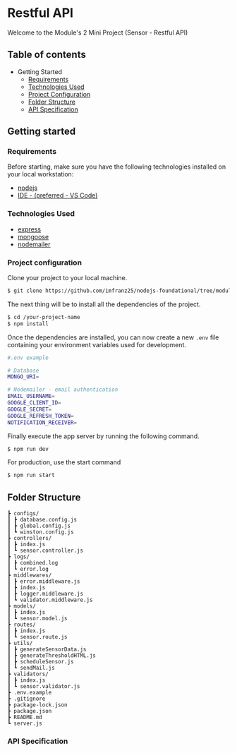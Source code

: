 # Restful API

Welcome to the Module's 2 Mini Project (Sensor - Restful API)

## Table of contents

- Getting Started
  - [Requirements](#requirements)
  - [Technologies Used](#technologies-used)
  - [Project Configuration](#project-configuration)
  - [Folder Structure](#folder-structure)
  - [API Specification](#api-specification)

## Getting started

### Requirements

Before starting, make sure you have the following technologies installed on your local workstation:

- [nodejs](https://nodejs.org/)
- [IDE - (preferred - VS Code)](https://code.visualstudio.com/)

### Technologies Used

- [express](https://expressjs.com)
- [mongoose](https://mongoosejs.com/)
- [nodemailer](https://nodemailer.com/)

### Project configuration

Clone your project to your local machine.

```sh
$ git clone https://github.com/imfranz25/nodejs-foundational/tree/module-2-mini-project
```

The next thing will be to install all the dependencies of the project.

```sh
$ cd /your-project-name
$ npm install
```

Once the dependencies are installed, you can now create a new `.env` file containing your environment variables used for development.

```sh
#.env example

# Database
MONGO_URI=

# Nodemailer - email authentication
EMAIL_USERNAME=
GOOGLE_CLIENT_ID=
GOOGLE_SECRET=
GOOGLE_REFRESH_TOKEN=
NOTIFICATION_RECEIVER=
```

Finally execute the app server by running the following command.

```sh
$ npm run dev
```

For production, use the start command

```sh
$ npm run start
```

## Folder Structure

```
┣ configs/
┃ ┣ database.config.js
┃ ┣ global.config.js
┃ ┗ winston.config.js
┣ controllers/
┃ ┣ index.js
┃ ┗ sensor.controller.js
┣ logs/
┃ ┣ combined.log
┃ ┗ error.log
┣ middlewares/
┃ ┣ error.middleware.js
┃ ┣ index.js
┃ ┣ logger.middleware.js
┃ ┗ validator.middleware.js
┣ models/
┃ ┣ index.js
┃ ┗ sensor.model.js
┣ routes/
┃ ┣ index.js
┃ ┗ sensor.route.js
┣ utils/
┃ ┣ generateSensorData.js
┃ ┣ generateThresholdHTML.js
┃ ┣ scheduleSensor.js
┃ ┗ sendMail.js
┣ validators/
┃ ┣ index.js
┃ ┗ sensor.validator.js
┣ .env.example
┣ .gitignore
┣ package-lock.json
┣ package.json
┣ README.md
┗ server.js
```

### API Specification
